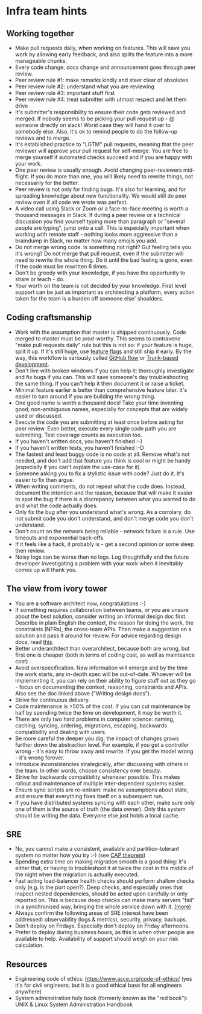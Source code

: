 # Infra team hints

## Working together

* Make pull requests daily, when working on features. This will save you work by allowing early feedback, and also splits the feature into a more manageable chunks.
* Every code change, docs change and announcement goes through peer review.
* Peer review rule #1: make remarks kindly and steer clear of absolutes
* Peer review rule #2: understand what you are reviewing
* Peer review rule #3: important stuff first
* Peer review rule #4: treat submitter with utmost respect and let them drive
* It's submitter's responsibility to ensure their code gets reviewed and merged. If nobody seems to be picking your pull request up - @ someone directly on slack! Worst case they will hand it over to somebody else. Also, it's ok to remind people to do the follow-up reviews and to merge.
* It's established practice to "LGTM" pull requests, meaning that the peer reviewer will approve your pull request for self-merge. You are free to merge yourself if automated checks succeed and if you are happy with your work.
* One peer review is usually enough. Avoid changing peer-reviewers mid-flight. If you do more than one, you will likely need to rewrite things, not necessarily for the better.
* Peer review is not only for finding bugs. It's also for learning, and for spreading knowledge about new functionality. We would still do peer review even if all code we wrote was perfect.
* A video call using Slack or Zoom or a face-to-face meeting is worth a thousand messages in Slack. If during a peer review or a technical discussion you find yourself typing more than paragraph or "several people are typing", jump onto a call. This is especially important when working with remote staff - nothing looks more aggressive than a braindump in Slack, no matter how many emojis you add.
* Do not merge wrong code. Is something not right? Gut feeling tells you it's wrong? Do not merge that pull request, even if the submitter will need to rewrite the whole thing. Do it until the bad feeling is gone, even if the code must be rewritten 6 times.
* Don't be greedy with your knowledge, if you have the opportunity to share or teach - do.
* Your worth on the team is not decided by your knowledge. First level support can be just as important as architecting a platform, every action taken for the team is a burden off someone else' shoulders.

## Coding craftsmanship

* Work with the assumption that master is shipped continuously. Code merged to master must be prod-worthy. This seems to contravene "make pull requests daily" rule but this is not so: if your feature is huge, split it up. If it's still huge, use [feature flags](https://trunkbaseddevelopment.com/feature-flags/) and still ship it early. By the way, this workflow is variously called [GitHub flow](https://guides.github.com/introduction/flow/) or [Trunk-based development](https://trunkbaseddevelopment.com/).
* Don't live with broken windows if you can help it: thoroughly investigate and fix bugs if you can. This will save someone's day troubleshooting the same thing. If you can't help it then document it or raise a ticket.
* Minimal feature earlier is better than comprehensive feature later. It's easier to turn around if you are building the wrong thing.
* One good name is worth a thousand docs! Take your time inventing good, non-ambiguous names, especially for concepts that are widely used or discussed.
* Execute the code you are submitting at least once before asking for peer review. Even better, execute every single code path you are submitting. Test coverage counts as execution too.
* If you haven't written docs, you haven't finished :-)
* If you haven't written tests, you haven't finished :-D
* The fastest and least buggy code is no code at all. Remove what's not needed, and don't add that feature you think is cool or might be handy (especially if you can't explain the use-case for it).
* Someone asking you to fix a stylistic issue with code? Just do it. It's easier to fix than argue.
* When writing comments, do not repeat what the code does. Instead, document the intention and the reason, because that will make it easier to spot the bug if there is a discrepancy between what you wanted to do and what the code actually does.
* Only fix the bug after you understand what's wrong. As a corrolary, do not submit code you don't understand, and don't merge code you don't understand.
* Don't count on the network being reliable - network failure is a rule. Use timeouts and exponential back-offs.
* If it feels like a hack, it probably is - get a second opinion or some sleep then review.
* Noisy logs can be worse than no logs. Log thoughtfully and the future developer investigating a problem with your work when it inevitably comes up will thank you.

## The view from ivory tower

* You are a software architect now, congratulations :-)
* If something requires collaboration between teams, or you are unsure about the best solution, consider writing an informal design doc first. Describe in plain English the context, the reason for doing the work, the constraints (NFRs), the cross-team APIs. Then make a suggestion on a solution and pass it around for review. For advice regarding design docs, read [this](https://www.industrialempathy.com/posts/design-docs-at-google/).
* Better underarchitect than overarchitect, because both are wrong, but first one is cheaper (both in terms of coding cost, as well as mainteance cost)
* Avoid overspecification. New information will emerge and by the time the work starts, any in-depth spec will be out-of-date. Whoever will be implementing it, you can rely on their ability to figure stuff out as they go - focus on documenting the context, reasoning, constraints and APIs. Also see the doc linked above ("Writing design docs").
* Strive for continuous delivery.
* Code maintenance is >50% of the cost. If you can cut maintenance by half by spending twice the time on development, it may be worth it.
* There are only two hard problems in computer science: naming, caching, syncing, ordering, migrations, escaping, backwards compatibility and dealing with users.
* Be more careful the deeper you dig; the impact of changes grows further down the abstraction level. For example, if you get a controller wrong - it's easy to throw away and rewrite. If you get the model wrong - it's wrong forever.
* Introduce inconsistencies strategically, after discussing with others in the team. In other words, choose consistency over beauty.
* Strive for backwards compatibility whenever possible. This makes rollout and maintenance of multiple inter-dependent systems easier.
* Ensure sync scripts are re-entrant: make no assumptions about state, and ensure that everything fixes itself on a subsequent run.
* If you have distributed systems syncing with each other, make sure only one of them is the source of truth (the data owner). Only this system should be writing the data. Everyone else just holds a local cache.

## SRE

* No, you cannot make a consistent, available and partition-tolerant system no matter how you try :-) (see [CAP theorem](https://en.wikipedia.org/wiki/CAP_theorem))
* Spending extra time on making migration smooth is a good thing: it's either that, or having to troubleshoot it at twice the cost in the middle of the night when the migration is actually executed.
* Fast acting load-balancer health checks should perform shallow checks only (e.g. is the port open?). Deep checks, and especially ones that inspect nested dependencies, should be acted upon carefully or only reported on. This is because deep checks can make many servers "fail" in a synchronised way, bringing the whole service down with it. [(more)](https://aws.amazon.com/builders-library/implementing-health-checks/)
* Always confirm the following areas of SRE interest have been addressed: observability (logs & metrics), security, privacy, backups.
* Don't deploy on Fridays. Especially don't deploy on Friday afternoons.
* Prefer to deploy during business hours, as this is when other people are available to help. Availability of support should weigh on your risk calculation.

## Resources

* Engineering code of ethics: https://www.asce.org/code-of-ethics/ (yes it's for civil engineers, but it is a good ethical base for all engineers anywhere)
* System administration holy book (formerly known as the "red book"): UNIX & Linux System Administration Handbook

